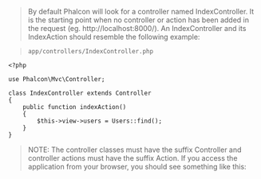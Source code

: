 > By default Phalcon will look for a controller named IndexController. It is the starting point when no controller or action has been added in the request (eg. http://localhost:8000/). An IndexController and its IndexAction should resemble the following example:

> `app/controllers/IndexController.php`

```
<?php

use Phalcon\Mvc\Controller;

class IndexController extends Controller
{
    public function indexAction()
    {
        $this->view->users = Users::find();
    }
}
```

> NOTE: The controller classes must have the suffix Controller and controller actions must have the suffix Action. If you access the application from your browser, you should see something like this:
